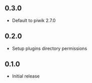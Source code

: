 ## 0.3.0

* Default to piwik 2.7.0

## 0.2.0

* Setup plugins directory permissions

## 0.1.0

* Initial release
